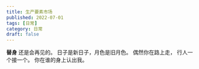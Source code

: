 ```yaml
---
title: 生产要素市场
published: 2022-07-01
tags: [日常]
category: 日常
draft: false
---
```


**替身**
还是会再见的。
日子是新日子，月色是旧月色。
偶然你在路上走，
行人一个接一个。
你在谁的身上认出我。